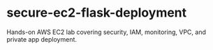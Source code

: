 # secure-ec2-flask-deployment
Hands-on AWS EC2 lab covering security, IAM, monitoring, VPC, and private app deployment.

